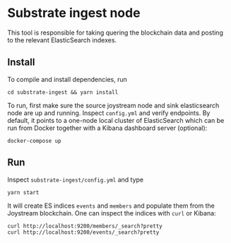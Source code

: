 # Substrate ingest node

This tool is responsible for taking quering the blockchain data and posting to the relevant ElasticSearch indexes.

## Install

To compile and install dependencies, run

```[bash]
cd substrate-ingest && yarn install
```

To run, first make sure the source joystream node and sink elasticsearch node are up and running. Inspect `config.yml` and verify endpoints. By default, it points to a one-node local cluster of ElasticSearch which can be run from Docker together with a Kibana dashboard server (optional):

```[bash]
docker-compose up
```

## Run

Inspect `substrate-ingest/config.yml` and type

```[bash]
yarn start
```

It will create ES indices `events` and `members` and populate them from the Joystream blockchain. One can inspect the indices with `curl` or Kibana:

```[bash]
curl http://localhost:9200/members/_search?pretty
curl http://localhost:9200/events/_search?pretty
```
